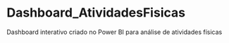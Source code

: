# Dashboard_AtividadesFisicas
Dashboard interativo criado no Power BI para análise de atividades físicas 
